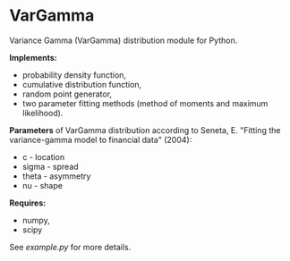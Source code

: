 VarGamma
========

Variance Gamma (VarGamma) distribution module for Python.

**Implements:**
  * probability density function,
  * cumulative distribution function,
  * random point generator,
  * two parameter fitting methods (method of moments and maximum likelihood).

**Parameters** of VarGamma distribution according to Seneta, E. "Fitting the variance-gamma model to financial data" (2004):
  * c - location
  * sigma - spread
  * theta - asymmetry
  * nu - shape

**Requires:**
  * numpy,
  * scipy

See *example.py* for more details.
